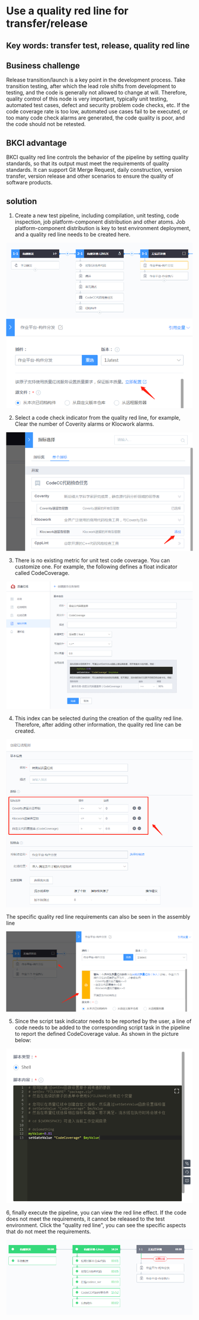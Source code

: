 # Use a quality red line for transfer/release

## Key words: transfer test, release, quality red line

## Business challenge

Release transition/launch is a key point in the development process. Take transition testing, after which the lead role shifts from development to testing, and the code is generally not allowed to change at will. Therefore, quality control of this node is very important, typically unit testing, automated test cases, defect and security problem code checks, etc. If the code coverage rate is too low, automated use cases fail to be executed, or too many code check alarms are generated, the code quality is poor, and the code should not be retested.

## BKCI advantage

BKCI quality red line controls the behavior of the pipeline by setting quality standards, so that its output must meet the requirements of quality standards. It can support Git Merge Request, daily construction, version transfer, version release and other scenarios to ensure the quality of software products.

## solution

1. Create a new test pipeline, including compilation, unit testing, code inspection, job platform-component distribution and other atoms. Job platform-component distribution is key to test environment deployment, and a quality red line needs to be created here.

![img](../../.gitbook/assets/scene-release-quality-redline-a.png) ![img](../../.gitbook/assets/scene-release-quality-redline-b.png)

2. Select a code check indicator from the quality red line, for example, Clear the number of Coverity alarms or Klocwork alarms.

![img](../../.gitbook/assets/scene-release-quality-redline-c.png)

3. There is no existing metric for unit test code coverage. You can customize one. For example, the following defines a float indicator called CodeCoverage.

![img](../../.gitbook/assets/scene-release-quality-redline-d.png)

4. This index can be selected during the creation of the quality red line. Therefore, after adding other information, the quality red line can be created.

![img](../../.gitbook/assets/scene-release-quality-redline-e.png)

The specific quality red line requirements can also be seen in the assembly line

![img](../../.gitbook/assets/scene-release-quality-redline-f.png)

5. Since the script task indicator needs to be reported by the user, a line of code needs to be added to the corresponding script task in the pipeline to report the defined CodeCoverage value. As shown in the picture below:

![img](../../.gitbook/assets/scene-release-quality-redline-g.png)

6, finally execute the pipeline, you can view the red line effect. If the code does not meet the requirements, it cannot be released to the test environment. Click the "quality red line", you can see the specific aspects that do not meet the requirements.

![img](../../.gitbook/assets/scene-release-quality-redline-h.png)